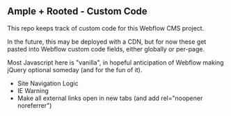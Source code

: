 ## Ample + Rooted - Custom Code

This repo keeps track of custom code for this Webflow CMS project.

In the future, this may be deployed with a CDN, but for now these get pasted into Webflow custom code fields, either globally or per-page.

Most Javascript here is "vanilla", in hopeful anticipation of Webflow making jQuery optional someday (and for the fun of it).

- Site Navigation Logic
- IE Warning
- Make all external links open in new tabs (and add rel="noopener noreferrer")